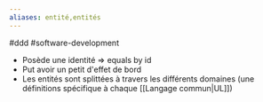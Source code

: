 ```yaml
---
aliases: entité,entités
---
```


#ddd #software-development 


- Posède une identité => equals by id
- Put avoir un petit d'effet de bord
- Les entités sont splittées à travers les différents domaines (une définitions spécifique à chaque [[Langage commun|UL]])